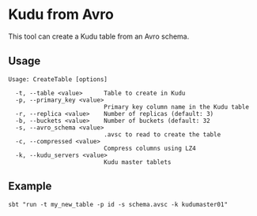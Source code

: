 # Kudu from Avro

This tool can create a Kudu table from an Avro schema.

## Usage

```
Usage: CreateTable [options]

  -t, --table <value>      Table to create in Kudu
  -p, --primary_key <value>
                           Primary key column name in the Kudu table
  -r, --replica <value>    Number of replicas (default: 3)
  -b, --buckets <value>    Number of buckets (default: 32
  -s, --avro_schema <value>
                           .avsc to read to create the table
  -c, --compressed <value>
                           Compress columns using LZ4
  -k, --kudu_servers <value>
                           Kudu master tablets
```

## Example

```
sbt "run -t my_new_table -p id -s schema.avsc -k kudumaster01"
```